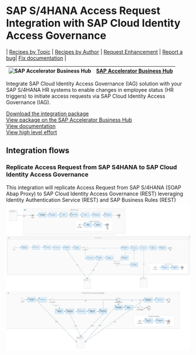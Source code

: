 # SAP S/4HANA Access Request Integration with SAP Cloud Identity Access Governance 

\| [Recipes by Topic](../../readme.md ) \| [Recipes by Author](../../author.md ) \| [Request Enhancement](https://github.com/SAP-samples/cloud-integration-flow/issues/new?assignees=&labels=Recipe%20Fix,enhancement&template=recipe-request.md&title=Improve%20Email%20Integration%20with%20S/4HANA%20Cloud%20Custom%20Business%20Object) \| [Report a bug](https://github.com/SAP-samples/cloud-integration-flow/issues/new?assignees=&labels=Recipe%20Fix,bug&template=bug_report.md&title=Issue%20with%20Email%20Integration%20with%20S/4HANA%20Cloud%20Custom%20Business%20Object)\| [Fix documentation](https://github.com/SAP-samples/cloud-integration-flow/issues/new?assignees=&labels=Recipe%20Fix,documentation&template=bug_report.md&title=Docu%20fix%20Email%20Integration%20with%20S/4HANA%20Cloud%20Custom%20Business%20Object) \| 

 ![SAP Accelerator Business Hub](https://github.com/SAPAPIBusinessHub.png?size=50 ) | [SAP Accelerator Business Hub](https://api.sap.com/allcommunity) | 
 ----|----| 

Integrate SAP Cloud Identity Access Governance (IAG) solution with your SAP S/4HANA HR systems to enable changes in employee status (HR triggers) to initiate access requests via SAP Cloud Identity Access Governance (IAG).

<p></p>

[Download the integration package](SAPS_4HANAAccessRequestIntegrationwithSAPCloudIdentityAccessGovernance.zip)\
[View package on the SAP Accelerator Business Hub](https://api.sap.com/package/saps4hanaaccessrequestintegrationwithsapcloudidentityaccessgovernance)\
[View documentation](SAPS4HANAAccessRequestIntegrationwithSAPCloudIdentityAccessGovernance.pdf)\
[View high level effort](effort.md)
## Integration flows
### Replicate Access Request from SAP S4HANA to SAP Cloud Identity Access Governance 
This integration will replicate Access Request from SAP S/4HANA (SOAP Abap Proxy) to SAP Cloud Identity Access Governance (REST) leveraging Identity Authentication Service (REST) and SAP Business Rules (REST) \
 ![input-image](IFlow_SAP_S4HANA_Access_Request_Integration_with_SAP_IAG.jpg)
